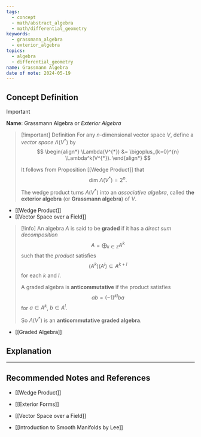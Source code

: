 ```yaml
---
tags:
  - concept
  - math/abstract_algebra
  - math/differential_geometry
keywords:
  - grassmann_algebra
  - exterior_algebra
topics:
  - algebra
  - differential_geometry
name: Grassmann Algebra
date of note: 2024-05-19
---
```


## Concept Definition

>[!important]
>**Name**: Grassmann Algebra or *Exterior Algebra*

>[!important] Definition
>For any $n$-dimensional vector space $V$, define a *vector space* $\Lambda(V^{*})$ by
>$$
> \begin{align*}
> \Lambda(V^{*}) &= \bigoplus_{k=0}^{n} \Lambda^k(V^{*}).
> \end{align*}
>$$ 
> 
> It follows from Proposition [[Wedge Product]] that $$\text{dim }\Lambda(V^{*}) = 2^n.$$ 
> 
> The wedge product turns $\Lambda(V^{*})$ into an *associative algebra*, called **the exterior algebra** (or **Grassmann algebra**) of $V$.  

- [[Wedge Product]]
- [[Vector Space over a Field]]

>[!info]
>An algebra $A$ is said to be **graded** if it has a *direct sum decomposition* 
>$$A = \bigoplus_{k\in \mathbb{Z}}A^k$$ 
>such that the *product* satisfies 
>$$(A^k)(A^l) \subseteq A^{k+l}$$ 
>for each $k$ and $l$.
>
 >A graded algebra is **anticommutative** if the product satisfies $$ab = (-1)^{kl}ba$$ for $a \in A^k$, $b \in A^l$.  
 >
 >So $\Lambda(V^{*})$ is an **anticommutative graded algebra**.

- [[Graded Algebra]]

## Explanation





-----------
##  Recommended Notes and References

- [[Wedge Product]]
- [[Exterior Forms]]

- [[Vector Space over a Field]]

- [[Introduction to Smooth Manifolds by Lee]]